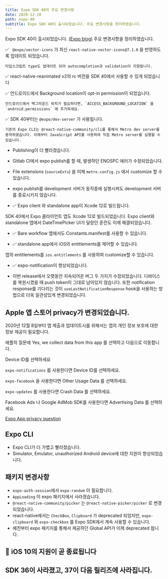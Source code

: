 ```yaml
---
title: Expo SDK 40의 주요 변경사항
date: 2020-12-10
path: expo-40
subtitle: Expo SDK 40이 출시되었습니다. 주요 변경사항을 정리하였습니다.
---
```


Expo SDK 40이 출시되었습니다. [(Expo blog)](https://blog.expo.io/expo-sdk-40-is-now-available-d4d73e67da33) 주요 변경사항을 정리하였습니다.

✅ ` @expo/vector-icons` 가 최신 `react-native-vector-icons@7.1.0` 을 반영하도록 업데이트 되었습니다.

    타입스크립트 type도 업데이트 되어 autocompletion과 validation이 지원됩니다.

✅ react-native-reanimated v2의 rc 버전을 SDK 40에서 사용할 수 있게 되었습니다

✅ 안드로이드에서 Background location이 opt-in permission이 되었습니다.

    안드로이드에서 백그라운드 위치가 필요하다면, `ACCESS_BACKGROUND_LOCATION` 을 `android.permissions` 에 추가하세요.

✅ SDK 40부터는 `@expo/dev-server` 가 사용됩니다.

    기존의 Expo CLI는 @react-native-community/cli를 통해서 Metro dev server를 동작하였습니다. 이제부터 JavaScript API를 사용하여 직접 Metro server를 실행할 수 있습니다.

- Publishing이 더 빨라졌습니다.
- Gitlab CI에서 expo publish를 할 때, 발생하던 ENOSPC 에러가 수정되었습니다.
- File extensions (`sourceExts`) 을 이제 `metro.config.js` 에서 customize 할 수 있습니다.
- expo publish를 development 서버가 동작중에 실행시켜도 development 서버를 종료시키지 않습니다.

- ✅ Expo client 와 standalone app이 Xcode 12로 빌드됩니다.

SDK 40에서 Expo 클라이언트 앱도 Xcode 12로 빌드되었습니다. Expo client와 standalone 앱에서 DateTimePicker UI가 달랐던 혼란도 이제 해결되었습니다.

- ✅ Bare workflow 앱에서도 Constants.manifest를 사용할 수 있습니다.

- ✅ standalone app에서 iOS의 entitlements를 제어할 수 있습니다.

앱의 entitlements를 `ios.entitlements` 를 사용하여 customize할 수 있습니다.

- ✅ expo-notification이 향상되었습니다.

- 이번 release에서 오랫동안 지속되어온 버그 두 가지가 수정되었습니다. 디바이스를 복원시켰을 때 push token이 그대로 남아있지 않습니다. 또한 notification response를 기다리는 것이 `useLastNotificationResponse` hook을 사용하는 방법으로 더욱 일관성있게 변경되었습니다.

## Apple 앱 스토어 privacy가 변경되었습니다.

2020년 12월 8일부터 앱 제출과 업데이트시를 위해서는 앱의 개인 정보 보호에 대한 정보 제공이 필요합니다.

애플의 질문에 Yes, we collect data from this app 를 선택하고 다음으로 이동합니다.

Device ID를 선택하세요

`expo-notifications` 를 사용한다면 Device ID를 선택하세요.

`expo-facebook` 을 사용한다면 Other Usage Data 를 선택하세요.

`expo-updates` 를 사용한다면 Crash Data 를 선택하세요.

Facebook Ads 나 Google AdMob SDK를 사용한다면 Advertising Data 를 선택하세요.

[Expo App privacy question](https://docs.expo.io/distribution/app-stores/#app-privacy-questions)

## Expo CLI

- Expo CLI가 더 가볍고 빨라졌습니다.
- Simulator, Emulator, unauthorized Android device에 대한 지원이 향상되었습니다.

## 패키지 변경사항

- `expo-auth-session`에서 `expo-random` 이 필요합니다.
- `AppLoading` 이 expo 패키지에서 사라졌습니다.
- `@react-native-community/picker` 는 `@react-native-picker/picker` 로 변경되었습니다.
- react-native에서는 `CheckBox`, `Clipboard` 가 deprecated 되었지만, `expo-clipboard` 와 `expo-checkbox` 를 Expo SDK에서 계속 사용할 수 있습니다.
- 예전부터 expo 패키지를 통해서 제공하던 Global API가 이제 deprecated 됩니다.

## 👋 iOS 10의 지원이 곧 종료됩니다

## SDK 36이 사라졌고, 37이 다음 릴리즈에 사라집니다.
